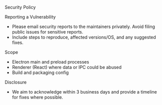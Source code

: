 Security Policy

Reporting a Vulnerability
- Please email security reports to the maintainers privately. Avoid filing public issues for sensitive reports.
- Include steps to reproduce, affected versions/OS, and any suggested fixes.

Scope
- Electron main and preload processes
- Renderer (React) where data or IPC could be abused
- Build and packaging config

Disclosure
- We aim to acknowledge within 3 business days and provide a timeline for fixes where possible.

